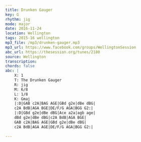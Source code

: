 ```yaml
---
title: Drunken Gauger
key: G
rhythm: jig
mode: major
date: 2016-11-24
location: Wellington
tags: 2015-16 wellington
mp3_file: /mp3/drunken-gauger.mp3
mp3_url: https://www.facebook.com/groups/WellingtonSession
abc_url: https://thesession.org/tunes/2180
source: Wellington
transcription: 
chords: false
abc: |
    X: 1
    T: The Drunken Gauger
    R: jig
    M: 6/8
    L: 1/8
    K: Gmaj
    |:D|GAB c2A|BAG AGE|GBd g2e|dBe dBG|
    c2A BdB|AGA BGE|DE/F/G AGA|BGG G2:|
    |:D|GBd g2e|dBe dBG|Ace a2a|agb age|
    dBd g2e|dBe dBG|c2A BdB|AGA BGE|
    GAB c2A|BAG AGE|GBd g2e|dBe dBG|
    c2A BdB|AGA AGE|DE/F/G AGA|BGG G2:|
    
---
```


